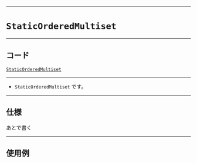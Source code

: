 _____

# `StaticOrderedMultiset`

_____

## コード

[`StaticOrderedMultiset`](https://github.com/titanium-22/Library_py/blob/main/DataStructures/Set/StaticOrderedMultiset.py)

_____

- `StaticOrderedMultiset` です。

_____

## 仕様

あとで書く

_____

## 使用例

```python
```

